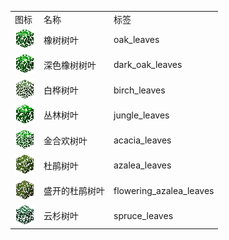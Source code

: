 <table>
	<tablebody>
		<tr>
			<td>图标</td>
			<td>名称</td>
			<td>标签</td>
		</tr>
		<tr>
			<td><img src="mc_icon/decorations/leaves/oak_leaves.png"></td>
			<td>橡树树叶</td>
			<td>oak_leaves</td>
		</tr>
		<tr>
			<td><img src="mc_icon/decorations/leaves/dark_oak_leaves.png"></td>
			<td>深色橡树树叶</td>
			<td>dark_oak_leaves</td>
		</tr>
		<tr>
			<td><img src="mc_icon/decorations/leaves/birch_leaves.png"></td>
			<td>白桦树叶</td>
			<td>birch_leaves</td>
		</tr>
		<tr>
			<td><img src="mc_icon/decorations/leaves/jungle_leaves.png"></td>
			<td>丛林树叶</td>
			<td>jungle_leaves</td>
		</tr>
		<tr>
			<td><img src="mc_icon/decorations/leaves/acacia_leaves.png"></td>
			<td>金合欢树叶</td>
			<td>acacia_leaves</td>
		</tr>
		<tr>
			<td><img src="mc_icon/decorations/leaves/azalea_leaves.png"></td>
			<td>杜鹃树叶</td>
			<td>azalea_leaves</td>
		</tr>
		<tr>
			<td><img src="mc_icon/decorations/leaves/flowering_azalea_leaves.png"></td>
			<td>盛开的杜鹃树叶</td>
			<td>flowering_azalea_leaves</td>
		</tr>
		<tr>
			<td><img src="mc_icon/decorations/leaves/spruce_leaves.png"></td>
			<td>云杉树叶</td>
			<td>spruce_leaves</td>
		</tr>
	</tablebody>
</table>